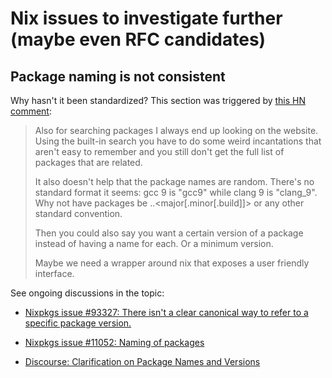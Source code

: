 # Nix issues to investigate further (maybe even RFC candidates)

## Package naming is not consistent

Why hasn't it been standardized? This section was triggered by [this HN comment](https://news.ycombinator.com/item?id=26751238):

> Also for searching packages I always end up looking on the website. Using the built-in search you have to do some weird incantations that aren't easy to remember and you still don't get the full list of packages that are related.
>
> It also doesn't help that the package names are random. There's no standard format it seems: gcc 9 is "gcc9" while clang 9 is "clang_9". Why not have packages be <namespace>.<package>.<major[.minor[.build]]> or any other standard convention.
>
> Then you could also say you want a certain version of a package instead of having a name for each. Or a minimum version.
>
> Maybe we need a wrapper around nix that exposes a user friendly interface.

See ongoing discussions in the topic:

+ [Nixpkgs issue #93327: There isn't a clear canonical way to refer to a specific package version.](https://github.com/NixOS/nixpkgs/issues/93327)

+ [Nixpkgs issue #11052: Naming of packages](https://github.com/NixOS/nixpkgs/issues/11052)

+ [Discourse: Clarification on Package Names and Versions](https://discourse.nixos.org/t/clarification-on-package-names-and-versions/9819)
